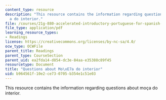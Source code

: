 ```yaml
---
content_type: resource
description: "This resource contains the information regarding questions about mo\xE7\
  a do interior."
file: /courses/21g-880-accelerated-introductory-portuguese-for-spanish-speakers-fall-2013/b964561f10e2ce730705b354e1c51e03_MIT21G_880F13_readquest2.pdf
file_type: application/pdf
learning_resource_types:
- Readings
license: https://creativecommons.org/licenses/by-nc-sa/4.0/
ocw_type: OCWFile
parent_title: Readings
parent_type: CourseSection
parent_uid: ea2fda14-d854-dc3e-84aa-e35388c89f45
resourcetype: Document
title: "Questions about Mo\xE7a do interior"
uid: b964561f-10e2-ce73-0705-b354e1c51e03
---
```

This resource contains the information regarding questions about moça do interior.